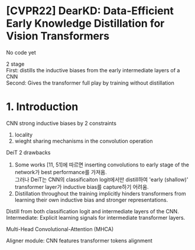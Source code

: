 # [CVPR22] DearKD: Data-Efficient Early Knowledge Distillation for Vision Transformers

No code yet

2 stage  
First: distills the inductive biases from the early intermediate layers of a CNN  
Second: Gives the transformer full play by training without distillation  

# 1. Introduction
CNN strong inductive biases by 2 constraints  
1. locality
2. wieght sharing mechanisms in the convolution operation  

DeiT 2 drawbacks  
1. Some works [11, 51]에 따르면 inserting convolutions to early stage of the network가 best performance를 가져옴.  
그러나 DeiT는 CNN의 classificaiton logit에서만 distill하여 'early (shallow)' transformer layer가 inductive bias를 capture하기 어려움.  
2. Distillation throughout the training implicitly hinders transformers from learning their own inductive bias and stronger representations.  

Distill from both classification logit and intermediate layers of the CNN.  
Intermediate: Explicit learning signals for intermediate transformer layers.  

Multi-Head Convolutional-Attention (MHCA)  

Aligner module: CNN features transformer tokens alignment  


